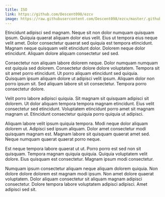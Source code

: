 ```yaml
---
title: ISO
link: https://github.com/Descent098/ezcv
image: https://raw.githubusercontent.com/Descent098/ezcv/master/.github/logo.png
---
```


Etincidunt adipisci sed magnam. Neque sit non dolor numquam quisquam ipsum. Quiquia quaerat aliquam dolor eius velit. Eius ut tempora eius neque velit amet. Dolor consectetur quaerat sed quiquia est tempora etincidunt. Magnam neque quisquam velit etincidunt dolor. Dolorem neque dolor etincidunt. Aliquam dolore aliquam consectetur sed sed.

Consectetur non aliquam labore dolorem neque. Dolor numquam numquam est quiquia sed dolorem. Consectetur dolore dolore voluptatem. Tempora sit sit amet porro etincidunt. Ut porro aliquam etincidunt sed quiquia. Quisquam ipsum aliquam dolore ut adipisci velit ipsum. Aliquam dolor non porro ipsum sit. Sed aliquam labore sit sit consectetur. Tempora porro consectetur dolore.

Velit porro labore adipisci quiquia. Sit magnam sit quisquam adipisci sit dolorem. Ut dolor aliquam tempora tempora magnam etincidunt. Eius velit consectetur sed etincidunt. Voluptatem etincidunt porro amet sit magnam magnam ut. Etincidunt consectetur quiquia porro quiquia ut adipisci.

Aliquam labore velit ipsum quiquia tempora. Modi neque dolor aliquam dolorem ut. Adipisci sed ipsum aliquam. Dolor amet consectetur modi quisquam magnam est. Magnam labore sit quisquam quaerat amet sed. Neque numquam quaerat quaerat porro neque.

Est neque tempora labore quaerat ut ut. Porro porro est sed non sit quisquam. Tempora magnam quiquia quiquia. Quiquia voluptatem velit dolore. Eius quisquam est consectetur. Magnam ipsum modi consectetur.

Numquam ipsum consectetur aliquam neque aliquam dolorem quiquia. Non dolore dolore dolorem est magnam modi ipsum. Non amet dolore quaerat voluptatem. Dolor aliquam consectetur sit aliquam magnam adipisci consectetur. Dolore tempora labore voluptatem adipisci adipisci. Amet adipisci sed sit.
    